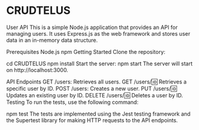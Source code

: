 # CRUDTELUS

User API
This is a simple Node.js application that provides an API for managing users. It uses Express.js as the web framework and stores user data in an in-memory data structure.

Prerequisites
Node.js
npm
Getting Started
Clone the repository:

cd CRUDTELUS
npm install
Start the server:
npm start
The server will start on http://localhost:3000.

API Endpoints
GET /users: Retrieves all users.
GET /users/:id: Retrieves a specific user by ID.
POST /users: Creates a new user.
PUT /users/:id: Updates an existing user by ID.
DELETE /users/:id: Deletes a user by ID.
Testing
To run the tests, use the following command:

npm test
The tests are implemented using the Jest testing framework and the Supertest library for making HTTP requests to the API endpoints.
